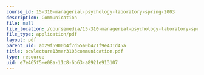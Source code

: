 ```yaml
---
course_id: 15-310-managerial-psychology-laboratory-spring-2003
description: Communication
file: null
file_location: /coursemedia/15-310-managerial-psychology-laboratory-spring-2003/e7e465f5e08a11c86b63a8921e913107_ocwlecture13mar3103communication.pdf
file_type: application/pdf
layout: pdf
parent_uid: ab29f5900b4f7d55a0b421f9e431d45a
title: ocwlecture13mar3103communication.pdf
type: resource
uid: e7e465f5-e08a-11c8-6b63-a8921e913107
---
```

